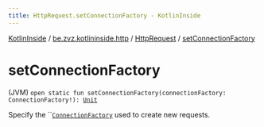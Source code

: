 ```yaml
---
title: HttpRequest.setConnectionFactory - KotlinInside
---
```


[KotlinInside](../../index.html) / [be.zvz.kotlininside.http](../index.html) / [HttpRequest](index.html) / [setConnectionFactory](./set-connection-factory.html)

# setConnectionFactory

(JVM) `open static fun setConnectionFactory(connectionFactory: ConnectionFactory!): `[`Unit`](https://kotlinlang.org/api/latest/jvm/stdlib/kotlin/-unit/index.html)

Specify the ``[`ConnectionFactory`](-connection-factory/index.html) used to create new requests.

